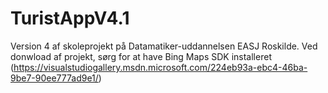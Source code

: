 TuristAppV4.1
=============
Version 4 af skoleprojekt på Datamatiker-uddannelsen EASJ Roskilde.
Ved donwload af projekt, sørg for at have Bing Maps SDK installeret (https://visualstudiogallery.msdn.microsoft.com/224eb93a-ebc4-46ba-9be7-90ee777ad9e1/)

